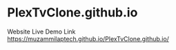 # PlexTvClone.github.io


Website Live Demo Link 
https://muzammilaptech.github.io/PlexTvClone.github.io/

